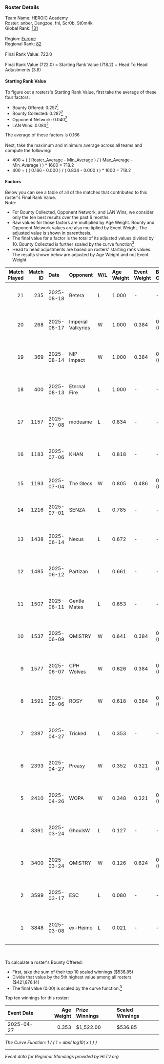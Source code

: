 ### Roster Details<br />
Team Name: HEROIC Academy<br />
Roster: anber, Dengzoe, fnl, Scr0b, St0m4k<br />
Global Rank: [131](../../standings_global_2025_09_01.md)<br />
<br />
Region: [Europe]( ../../standings_europe_2025_09_01.md)<br />
Regional Rank: [82]( ../../standings_europe_2025_09_01.md)<br />
<br />
Final Rank Value:  722.0<br />
<br />
Final Rank Value (722.0) = Starting Rank Value (718.2) + Head To Head Adjustments (3.8)<br />

#### Starting Rank Value<br />
To figure out a rosters's Starting Rank Value, first take the average of these four factors:<br />
- Bounty Offered: 0.257[<sup>1</sup>](#table2)
- Bounty Collected: 0.287[<sup>2</sup>](#table1)
- Opponent Network: 0.040[<sup>2</sup>](#table1)
- LAN Wins: 0.080[<sup>2</sup>](#table1)

The average of these factors is 0.166<br />
<br />
Next, take the maximum and minimum average across all teams and compute the following:<br />
- 400 + ( ( Roster_Average - Min_Average ) / ( Max_Average - Min_Average ) ) * 1600 = 718.2
- 400 + ( ( 0.166 - 0.000 ) / ( 0.834 - 0.000 ) ) * 1600 = 718.2


#### Factors<br />
Below you can see a table of all of the matches that contributed to this roster's Final Rank Value.<br />
Note:<br />

- For Bounty Collected, Opponent Network, and LAN Wins, we consider only the ten best results over the past 6 months.
- Raw values for those factors are multiplied by Age Weight. Bounty and Opponent Network values are also multiplied by Event Weight. The adjusted value is shown in parenthesis.
- The final value for a factor is the total of its adjusted values divided by 10. Bounty Collected is further scaled by the curve function[<sup>3</sup>](#curveFunction)
- Head to head adjustments are based on rosters' starting rank values. The results shown below are adjusted by Age Weight and not Event Weight
<span id="table1"></span><br />


| Match Played | Match ID | Date       | Opponent           | W/L | Age Weight | Event Weight | Bounty Collected | Opponent Network | LAN Wins  | H2H Adj. | Roster                             |
| -: | -: | :- | :- | :- | :- | :- | :- | :- | :- | -: | :- |
|           21 |      235 | 2025-08-18 | Betera             | L   | 1.000      | -            | -                | -                | -         |    -8.18 | anber, Dengzoe, doto, fnl, Scr0b   |
|           20 |      268 | 2025-08-17 | Imperial Valkyries | W   | 1.000      | 0.384        | 0.034 (0.013)    | 0.107 (0.041)    | 0 (0.000) |    16.04 | anber, Dengzoe, fnl, Scr0b, St0m4k |
|           19 |      369 | 2025-08-14 | NIP Impact         | W   | 1.000      | 0.384        | 0.034 (0.013)    | 0.070 (0.027)    | 0 (0.000) |    15.48 | anber, Dengzoe, fnl, Scr0b, St0m4k |
|           18 |      400 | 2025-08-13 | Eternal Fire       | L   | 1.000      | -            | -                | -                | -         |   -10.93 | anber, Dengzoe, fnl, Scr0b, St0m4k |
|           17 |     1157 | 2025-07-08 | modeame            | L   | 0.834      | -            | -                | -                | -         |   -15.30 | anber, Dengzoe, fnl, Scr0b, St0m4k |
|           16 |     1183 | 2025-07-06 | KHAN               | L   | 0.818      | -            | -                | -                | -         |   -12.03 | anber, Dengzoe, fnl, Scr0b, St0m4k |
|           15 |     1193 | 2025-07-04 | The Glecs          | W   | 0.805      | 0.486        | 0.001 (0.000)    | 0.337 (0.132)    | 0 (0.000) |    13.03 | anber, Dengzoe, doto, fnl, Scr0b   |
|           14 |     1216 | 2025-07-01 | SENZA              | L   | 0.785      | -            | -                | -                | -         |   -10.43 | anber, Dengzoe, doto, fnl, Scr0b   |
|           13 |     1438 | 2025-06-14 | Nexus              | L   | 0.672      | -            | -                | -                | -         |    -4.45 | anber, Dengzoe, fnl, Scr0b, St0m4k |
|           12 |     1485 | 2025-06-12 | Partizan           | L   | 0.661      | -            | -                | -                | -         |    -4.13 | anber, Dengzoe, fnl, Scr0b, St0m4k |
|           11 |     1507 | 2025-06-11 | Gentle Mates       | L   | 0.653      | -            | -                | -                | -         |    -0.91 | anber, Dengzoe, fnl, Scr0b, St0m4k |
|           10 |     1537 | 2025-06-09 | QMISTRY            | W   | 0.641      | 0.384        | 0.001 (0.000)    | 0.158 (0.039)    | 0 (0.000) |     8.28 | anber, Dengzoe, fnl, Scr0b, St0m4k |
|            9 |     1577 | 2025-06-07 | CPH Wolves         | W   | 0.626      | 0.384        | 0.023 (0.006)    | 0.535 (0.129)    | 0 (0.000) |    11.91 | anber, Dengzoe, fnl, Scr0b, St0m4k |
|            8 |     1591 | 2025-06-06 | ROSY               | W   | 0.618      | 0.384        | 0.002 (0.000)    | 0.053 (0.013)    | 0 (0.000) |     6.77 | anber, Dengzoe, fnl, Scr0b, St0m4k |
|            7 |     2387 | 2025-04-27 | Tricked            | L   | 0.353      | -            | -                | -                | -         |    -2.06 | anber, Dengzoe, fnl, Scr0b, St0m4k |
|            6 |     2393 | 2025-04-27 | Preasy             | W   | 0.352      | 0.321        | 0.000 (0.000)    | 0.017 (0.002)    | 1 (0.352) |     1.79 | anber, Dengzoe, fnl, Scr0b, St0m4k |
|            5 |     2410 | 2025-04-26 | WOPA               | W   | 0.348      | 0.321        | 0.000 (0.000)    | 0.027 (0.003)    | 1 (0.348) |     1.83 | anber, Dengzoe, fnl, Scr0b, St0m4k |
|            4 |     3391 | 2025-03-24 | GhoulsW            | L   | 0.127      | -            | -                | -                | -         |    -3.16 | anber, Dengzoe, Few, Kragh, Scr0b  |
|            3 |     3400 | 2025-03-24 | QMISTRY            | W   | 0.126      | 0.624        | 0.001 (0.000)    | 0.158 (0.012)    | 0 (0.000) |     1.67 | anber, Dengzoe, Few, Kragh, Scr0b  |
|            2 |     3599 | 2025-03-17 | ESC                | L   | 0.080      | -            | -                | -                | -         |    -0.91 | anber, Dengzoe, Few, Kragh, Scr0b  |
|            1 |     3848 | 2025-03-08 | ex-Heimo           | L   | 0.021      | -            | -                | -                | -         |    -0.54 | anber, Dengzoe, Few, Kragh, Scr0b  |

<br />
<span id="table2"></span><br />
To calculate a roster's Bounty Offered:<br />

- First, take the sum of their top 10 scaled winnings ($536.85)
- Divide that value by the 5th highest value among all rosters ($421,876.14)
- The final value (0.00) is scaled by the curve function.[<sup>3</sup>](#curveFunction)

Top ten winnings for this roster:<br />

| Event Date | Age Weight | Prize Winnings | Scaled Winnings |
| :- | -: | :- | :- |
| 2025-04-27 |      0.353 | $1,522.00      | $536.85         |


<span id="curveFunction"></span>_The Curve Function: 1 / ( 1 + abs( log10( x ) ) )_<br />

---
_Event data for Regional Standings provided by HLTV.org_<br />
